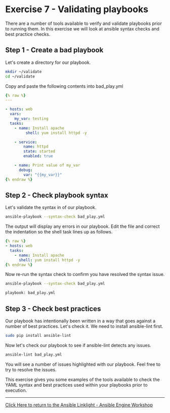 # Exercise 7 - Validating playbooks 

There are a number of tools available to verify and validate playbooks prior to running them. In this exercise we will look at ansible syntax checks and best practice checks.


## Step 1 - Create a bad playbook

Let's create a directory for our playbook.

```bash
mkdir ~/validate
cd ~/validate
```

Copy and paste the following contents into bad_play.yml

```yml
{% raw %}
---

- hosts: web
  vars:
    my_var: testing
  tasks:
    - name: Install apache
         shell: yum install httpd -y

    - service:
        name: httpd
        state: started
        enabled: true

    - name: Print value of my_var
      debug:
        var: "{{my_var}}"
{% endraw %}
```
## Step 2 - Check playbook syntax

Let's validate the syntax in of our playbook.

```bash
ansible-playbook --syntax-check bad_play.yml
```

The output will display any errors in our playbook. Edit the file and correct the indentation so the shell task lines up as follows.

```yml
{% raw %}
- hosts: web
  tasks:
    - name: Install apache
      shell: yum install httpd -y
{% endraw %}
```
Now re-run the syntax check to confirm you have resolved the syntax issue.

```bash
ansible-playbook --syntax-check bad_play.yml

playbook: bad_play.yml
```

## Step 3 - Check best practices

Our playbook has intentionally been written in a way that goes against a number of best practices. Let's check it. We need to install ansible-lint first.

```bash
sudo pip install ansible-lint
```

Now let's check our playbook to see if ansible-lint detects any issues.

```bash
ansible-lint bad_play.yml
```

You will see a number of issues highlighted with our playbook. Feel free to try to resolve the issues.

This exercise gives you some examples of the tools available to check the YAML syntax and best practices used within your playbooks prior to execution.

---

[Click Here to return to the Ansible Linklight - Ansible Engine Workshop](../README.md)
